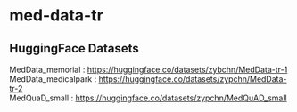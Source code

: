 # med-data-tr

## HuggingFace Datasets
MedData_memorial : https://huggingface.co/datasets/zybchn/MedData-tr-1
<br/>
MedData_medicalpark : https://huggingface.co/datasets/zypchn/MedData-tr-2
<br/>
MedQuaD_small : https://huggingface.co/datasets/zypchn/MedQuAD_small
